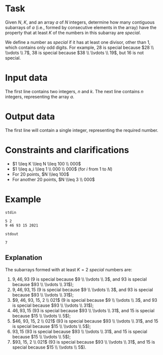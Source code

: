 # Task

Given $N$, $K$, and an array $a$ of $N$ integers, determine how many contiguous subarrays of $a$ (i.e., formed by consecutive elements in the array) have the property that at least $K$ of the numbers in this subarray are *special*.

We define a number as *special* if it has at least one divisor, other than $1$, which contains only odd digits. For example, $28$ is special because $28 \\ \\vdots \\ 7$, $38$ is special because $38 \\ \\vdots \\ 19$, but $16$ is not special.

# Input data

The first line contains two integers, $n$ and $k$. The next line contains $n$ integers, representing the array $a$.

# Output data

The first line will contain a single integer, representing the required number.

# Constraints and clarifications

* $1 \\leq K \\leq N \\leq 100 \\ 000$
* $1 \\leq a_i \\leq 1 \\ 000 \\ 000$ (for $i$ from $1$ to $N$)
* For $20$ points, $N \\leq 100$
* For another $20$ points, $N \\leq 3 \\ 000$

# Example

`stdin`
```
5 2
9 46 93 15 2021
```

`stdout`
```
7
```

## Explanation

The subarrays formed with at least $K = 2$ *special* numbers are:

1. $9, 46, 93$ ($9$ is special because $9 \\ \\vdots \\ 3$, and $93$ is special because $93 \\ \\vdots \\ 31$);
2. $9, 46, 93, 15$ ($9$ is special because $9 \\ \\vdots \\ 3$, and $93$ is special because $93 \\ \\vdots \\ 31$);
3. $9, 46, 93, 15, 2 \\ 021$ ($9$ is special because $9 \\ \\vdots \\ 3$, and $93$ is special because $93 \\ \\vdots \\ 31$);
4. $46, 93, 15$ ($93$ is special because $93 \\ \\vdots \\ 31$, and $15$ is special because $15 \\ \\vdots \\ 5$);
5. $46, 93, 15, 2 \\ 021$ ($93$ is special because $93 \\ \\vdots \\ 31$, and $15$ is special because $15 \\ \\vdots \\ 5$);
6. $93, 15$ ($93$ is special because $93 \\ \\vdots \\ 31$, and $15$ is special because $15 \\ \\vdots \\ 5$);
7. $93, 15, 2 \\ 021$ ($93$ is special because $93 \\ \\vdots \\ 31$, and $15$ is special because $15 \\ \\vdots \\ 5$).